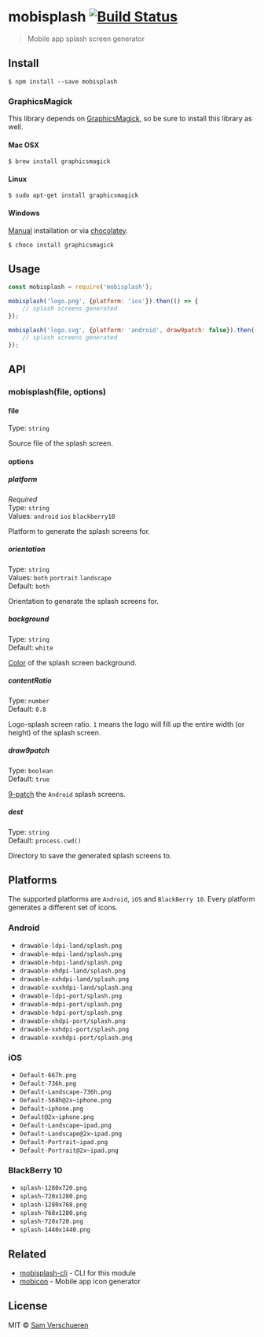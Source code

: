 # mobisplash [![Build Status](https://travis-ci.org/SamVerschueren/mobisplash.svg?branch=master)](https://travis-ci.org/SamVerschueren/mobisplash)

> Mobile app splash screen generator


## Install

```
$ npm install --save mobisplash
```

### GraphicsMagick

This library depends on [GraphicsMagick](http://www.graphicsmagick.org/), so be sure to install this library as well.

#### Mac OSX

```
$ brew install graphicsmagick
```

#### Linux

```
$ sudo apt-get install graphicsmagick
```

#### Windows

[Manual](http://www.graphicsmagick.org/INSTALL-windows.html) installation or via [chocolatey](https://chocolatey.org/).

```
$ choco install graphicsmagick
```


## Usage

```js
const mobisplash = require('mobisplash');

mobisplash('logo.png', {platform: 'ios'}).then(() => {
    // splash screens generated
});

mobisplash('logo.svg', {platform: 'android', draw9patch: false}).then(() => {
    // splash screens generated
});
```


## API

### mobisplash(file, options)

#### file

Type: `string`

Source file of the splash screen.

#### options

##### platform

*Required*<br>
Type: `string`<br>
Values: `android` `ios` `blackberry10`

Platform to generate the splash screens for.

##### orientation

Type: `string`<br>
Values: `both` `portrait` `landscape`<br>
Default: `both`

Orientation to generate the splash screens for.

##### background

Type: `string`<br>
Default: `white`

[Color](http://www.graphicsmagick.org/GraphicsMagick.html#details-fill) of the splash screen background.

##### contentRatio

Type: `number`<br>
Default: `0.8`

Logo-splash screen ratio. `1` means the logo will fill up the entire width (or height) of the splash screen.

##### draw9patch

Type: `boolean`<br>
Default: `true`

[9-patch](http://developer.android.com/tools/help/draw9patch.html) the `Android` splash screens.

##### dest

Type: `string`<br>
Default: `process.cwd()`

Directory to save the generated splash screens to.


## Platforms

The supported platforms are `Android`, `iOS` and `BlackBerry 10`. Every platform generates a different set of icons.

### Android

- `drawable-ldpi-land/splash.png`
- `drawable-mdpi-land/splash.png`
- `drawable-hdpi-land/splash.png`
- `drawable-xhdpi-land/splash.png`
- `drawable-xxhdpi-land/splash.png`
- `drawable-xxxhdpi-land/splash.png`
- `drawable-ldpi-port/splash.png`
- `drawable-mdpi-port/splash.png`
- `drawable-hdpi-port/splash.png`
- `drawable-xhdpi-port/splash.png`
- `drawable-xxhdpi-port/splash.png`
- `drawable-xxxhdpi-port/splash.png`

### iOS

- `Default-667h.png`
- `Default-736h.png`
- `Default-Landscape-736h.png`
- `Default-568h@2x~iphone.png`
- `Default~iphone.png`
- `Default@2x~iphone.png`
- `Default-Landscape~ipad.png`
- `Default-Landscape@2x~ipad.png`
- `Default-Portrait~ipad.png`
- `Default-Portrait@2x~ipad.png`

### BlackBerry 10

- `splash-1280x720.png`
- `splash-720x1280.png`
- `splash-1280x768.png`
- `splash-768x1280.png`
- `splash-720x720.png`
- `splash-1440x1440.png`


## Related

- [mobisplash-cli](https://github.com/SamVerschueren/mobisplash-cli) - CLI for this module
- [mobicon](https://github.com/SamVerschueren/mobicon) - Mobile app icon generator


## License

MIT © [Sam Verschueren](https://github.com/SamVerschueren)
